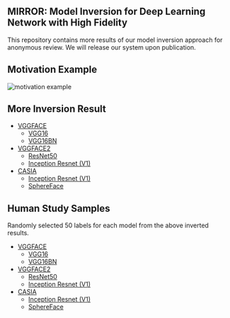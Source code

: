 ## MIRROR: Model Inversion for Deep Learning Network with High Fidelity

This repository contains more results of our model inversion approach for anonymous review. We will release our system upon publication.

## Motivation Example

![motivation example](inversion_results/paper/motivation_inversions.png)

## More Inversion Result 

- [VGGFACE](inversion_results/vggface/)
   - [VGG16](inversion_results/vggface/vgg16/)
   - [VGG16BN](inversion_results/vggface/vgg16bn/)
- [VGGFACE2](inversion_results/vggface2/)
   - [ResNet50](inversion_results/vggface2/resnet50/)
   - [Inception Resnet (V1)](inversion_results/vggface2/inception_resnetv1_vggface2/)
- [CASIA](inversion_results/casia/)
   - [Inception Resnet (V1)](inversion_results/casia/inception_resnetv1_casia/)
   - [SphereFace](inversion_results/casia/sphere20a/)

## Human Study Samples

Randomly selected 50 labels for each model from the above inverted results.

- [VGGFACE](inversion_results/human_study/vggface/)
   - [VGG16](inversion_results/human_study/vggface/vgg16/)
   - [VGG16BN](inversion_results/human_study/vggface/vgg16bn/)
- [VGGFACE2](inversion_results/human_study/vggface2/)
   - [ResNet50](inversion_results/human_study/vggface2/resnet50/)
   - [Inception Resnet (V1)](inversion_results/human_study/vggface2/inception_resnetv1_vggface2/)
- [CASIA](inversion_results/human_study/casia/)
   - [Inception Resnet (V1)](inversion_results/human_study/casia/inception_resnetv1_casia/)
   - [SphereFace](inversion_results/human_study/casia/sphere20a/)
